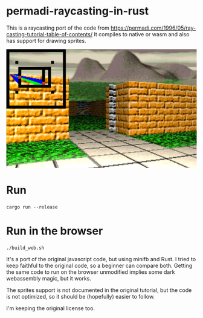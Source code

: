 # permadi-raycasting-in-rust
This is a raycasting port of the code from https://permadi.com/1996/05/ray-casting-tutorial-table-of-contents/
It compiles to native or wasm and also has support for drawing sprites.

![Alt text](./screenshot.png?raw=true "Screenshot")

# Run

    cargo run --release

# Run in the browser

    ./build_web.sh


It's a port of the original javascript code, but using minifb and Rust.
I tried to keep faithful to the original code, so a beginner can compare both.
Getting the same code to run on the browser unmodified implies some dark
webassembly magic, but it works.

The sprites support is not documented in the original tutorial, but the code is not
optimized, so it should be (hopefully) easier to follow.

I'm keeping the original license too.
